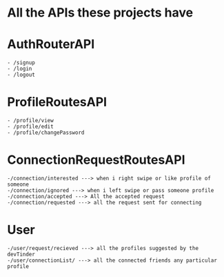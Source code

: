 # All the APIs these projects have

# AuthRouterAPI
    - /signup
    - /login
    - /logout
# ProfileRoutesAPI
    - /profile/view
    - /profile/edit
    - /profile/changePassword
# ConnectionRequestRoutesAPI
    -/connection/interested ---> when i right swipe or like profile of someone
    -/connection/ignored ---> when i left swipe or pass someone profile
    -/connection/accepted ---> All the accepted request
    -/connection/requested ---> all the request sent for connecting

# User
    -/user/request/recieved ---> all the profiles suggested by the devTinder
    -/user/connectionList/ ---> all the connected friends any particular profile